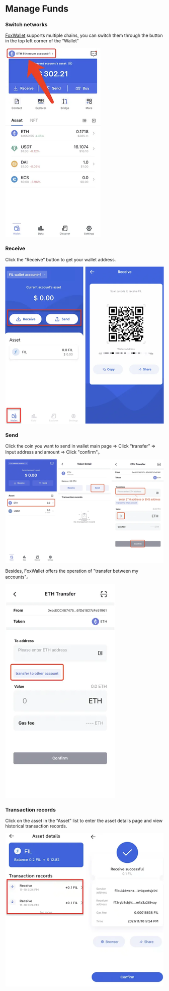 # Manage Funds

### Switch networks
[FoxWallet](https://foxwallet.com) supports multiple chains, you can switch them through the button in the top left corner of the “Wallet”

![](../img/switch-wallet.webp)

### Receive
Click the “Receive” button to get your wallet address.

![](../img/receive.webp)

### Send

Click the coin you want to send in wallet main page => Click “transfer” => Input address and amount => Click "confirm"。

![](../img/transfer.webp)

Besides, FoxWallet offers the operation of "transfer between my accounts"。

![](../img/transfer-in-wallet.webp)

### Transaction records
Click on the asset in the “Asset” list to enter the asset details page and view historical transaction records.

![](../img/history_detail.webp)


